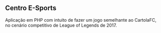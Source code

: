 ## Centro E-Sports

Aplicação em PHP com intuito de fazer um jogo semelhante ao CartolaFC, no cenário competitivo de League of Legends de 2017.
